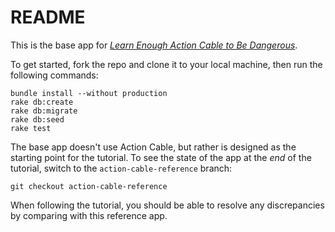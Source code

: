 # README

This is the base app for [*Learn Enough Action Cable to Be Dangerous*](https://www.learnenough.com/action-cable).

To get started, fork the repo and clone it to your local machine, then run the following commands:

```
bundle install --without production
rake db:create
rake db:migrate
rake db:seed
rake test
```

The base app doesn't use Action Cable, but rather is designed as the starting point for the tutorial. To see the state of the app at the *end* of the tutorial, switch to the `action-cable-reference` branch:

```
git checkout action-cable-reference
```

When following the tutorial, you should be able to resolve any discrepancies by comparing with this reference app.